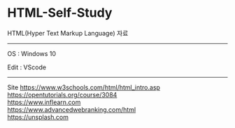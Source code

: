 ﻿# HTML-Self-Study

HTML(Hyper Text Markup Language) 자료


----------------------
OS : Windows 10

Edit : VScode

-----------------------

Site
https://www.w3schools.com/html/html_intro.asp<br>
https://opentutorials.org/course/3084<br>
https://www.inflearn.com<br>
https://www.advancedwebranking.com/html<br>
https://unsplash.com<br>
